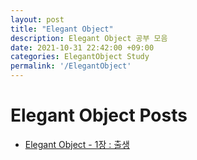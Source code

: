 ```yaml
---
layout: post
title: "Elegant Object"
description: Elegant Object 공부 모음
date: 2021-10-31 22:42:00 +09:00
categories: ElegantObject Study
permalink: '/ElegantObject'
---
```


# Elegant Object Posts
- [Elegant Object - 1장 : 출생](https://yoowonyoung.github.io/posts/Elegant-Object-01/)
